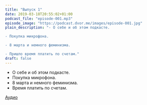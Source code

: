 ```yaml
---
title: "Выпуск 1"
date: 2019-03-18T20:55:02+01:00
podcast_file: "episode-001.mp3"
episode_image: "https://podcast.dvor.me/images/episode-001.jpg"
plain_description: "- О себе и об этом подкасте.

- Покупка микрофона.

- 8 марта и немного феминизма.

- Пришло время платить по счетам."
draft: false
---
```


- О себе и об этом подкасте.
- Покупка микрофона.
- 8 марта и немного феминизма.
- Время платить по счетам.

[Аудио](https://media.blubrry.com/dvor/podcastdvor.ams3.cdn.digitaloceanspaces.com/episode-001.mp3)
<audio src="https://media.blubrry.com/dvor/podcastdvor.ams3.cdn.digitaloceanspaces.com/episode-001.mp3" preload="none">

